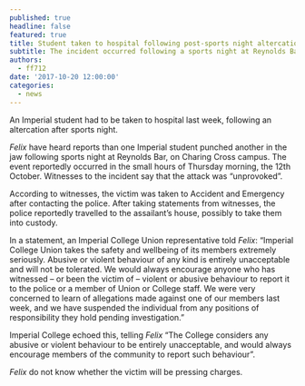 ```yaml
---
published: true
headline: false
featured: true
title: Student taken to hospital following post-sports night altercation
subtitle: The incident occurred following a sports night at Reynolds Bar.
authors:
  - ff712
date: '2017-10-20 12:00:00'
categories:
  - news
---
```

An Imperial student had to be taken to hospital last week, following an altercation after sports night.

_Felix_ have heard reports than one Imperial student punched another in the jaw following sports night at Reynolds Bar, on Charing Cross campus. The event reportedly occurred in the small hours of Thursday morning, the 12th October. Witnesses to the incident say that the attack was “unprovoked”.

According to witnesses, the victim was taken to Accident and Emergency after contacting the police. After taking statements from witnesses, the police reportedly travelled to the assailant’s house, possibly to take them into custody.

In a statement, an Imperial College Union representative told _Felix_: “Imperial College Union takes the safety and wellbeing of its members extremely seriously. Abusive or violent behaviour of any kind is entirely unacceptable and will not be tolerated. We would always encourage anyone who has witnessed – or been the victim of – violent or abusive behaviour to report it to the police or a member of Union or College staff. We were very concerned to learn of allegations made against one of our members last week, and we have suspended the individual from any positions of responsibility they hold pending investigation.”

Imperial College echoed this, telling _Felix_ “The College considers any abusive or violent behaviour to be entirely unacceptable, and would always encourage members of the community to report such behaviour”.

_Felix_ do not know whether the victim will be pressing charges.
